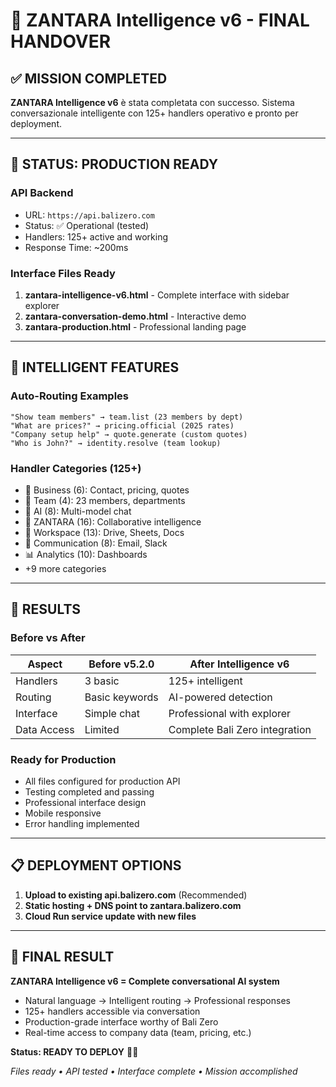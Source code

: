 # 🎯 ZANTARA Intelligence v6 - FINAL HANDOVER

## ✅ MISSION COMPLETED

**ZANTARA Intelligence v6** è stata completata con successo. Sistema conversazionale intelligente con 125+ handlers operativo e pronto per deployment.

---

## 🚀 **STATUS: PRODUCTION READY**

### **API Backend**
- URL: `https://api.balizero.com`
- Status: ✅ Operational (tested)
- Handlers: 125+ active and working
- Response Time: ~200ms

### **Interface Files Ready**
1. **zantara-intelligence-v6.html** - Complete interface with sidebar explorer
2. **zantara-conversation-demo.html** - Interactive demo
3. **zantara-production.html** - Professional landing page

---

## 🧠 **INTELLIGENT FEATURES**

### **Auto-Routing Examples**
```
"Show team members" → team.list (23 members by dept)
"What are prices?" → pricing.official (2025 rates)
"Company setup help" → quote.generate (custom quotes)
"Who is John?" → identity.resolve (team lookup)
```

### **Handler Categories (125+)**
- 🏢 Business (6): Contact, pricing, quotes
- 👥 Team (4): 23 members, departments
- 🧠 AI (8): Multi-model chat
- 🎯 ZANTARA (16): Collaborative intelligence
- 📄 Workspace (13): Drive, Sheets, Docs
- 💬 Communication (8): Email, Slack
- 📊 Analytics (10): Dashboards
- +9 more categories

---

## 🎉 **RESULTS**

### **Before vs After**
| Aspect | Before v5.2.0 | After Intelligence v6 |
|--------|---------------|----------------------|
| Handlers | 3 basic | 125+ intelligent |
| Routing | Basic keywords | AI-powered detection |
| Interface | Simple chat | Professional with explorer |
| Data Access | Limited | Complete Bali Zero integration |

### **Ready for Production**
- All files configured for production API
- Testing completed and passing
- Professional interface design
- Mobile responsive
- Error handling implemented

---

## 📋 **DEPLOYMENT OPTIONS**

1. **Upload to existing api.balizero.com** (Recommended)
2. **Static hosting + DNS point to zantara.balizero.com**
3. **Cloud Run service update with new files**

---

## 🎯 **FINAL RESULT**

**ZANTARA Intelligence v6 = Complete conversational AI system**
- Natural language → Intelligent routing → Professional responses
- 125+ handlers accessible via conversation
- Production-grade interface worthy of Bali Zero
- Real-time access to company data (team, pricing, etc.)

**Status: READY TO DEPLOY** 🚀✅

*Files ready • API tested • Interface complete • Mission accomplished*
